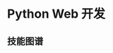 # Python Web 开发

## 技能图谱

<style>
* {
  margin: 0;
  padding: 0;
}
#mindmap {
  display: block;
  width: 100vw;
  height: 100vh;
}
</style>

<body>
<svg id="mindmap"></svg>
<script src="https://cdn.jsdelivr.net/npm/d3@6.6.0"></script>
<script src="https://cdn.jsdelivr.net/npm/markmap-view@0.2.3"></script>
<script>((e,t,r)=>{const{Markmap:n}=e();window.mm=n.create("svg#mindmap",null==t?void 0:t(),r)})(()=>window.markmap,t=>{return t=t||window.d3,{color:(n=t.scaleOrdinal(t.schemeCategory10),t=>n(t.p.i))};var n},{"t":"heading","d":1,"p":{"lines":[0,1]},"v":"Python Web 技能图谱","c":[{"t":"heading","d":2,"p":{"lines":[2,3]},"v":"Why Python?","c":[{"t":"heading","d":3,"p":{"lines":[3,4]},"v":"生产力高，快速构建原型"},{"t":"heading","d":3,"p":{"lines":[4,5]},"v":"胶水语言，易学易用，轮子多"},{"t":"heading","d":3,"p":{"lines":[5,6]},"v":"用途广泛(web/爬虫/数据/AI/运维/量化投资)，学习性价比很高"},{"t":"heading","d":3,"p":{"lines":[6,7]},"v":"知乎/头条/豆瓣/搜狐/Instagram/Quora/Youtue 在用，大厂保证，目前比较火"},{"t":"heading","d":3,"p":{"lines":[7,8]},"v":"已成必备技能，部分省份已经纳入高考，大学纳入二级"}]},{"t":"heading","d":2,"p":{"lines":[9,10]},"v":"前置技能","c":[{"t":"heading","d":3,"p":{"lines":[10,11]},"v":"搜索和解决问题"},{"t":"heading","d":3,"p":{"lines":[11,12]},"v":"沟通表达能力"},{"t":"heading","d":3,"p":{"lines":[12,13]},"v":"业务理解能力"},{"t":"heading","d":3,"p":{"lines":[13,14]},"v":"项目实现和推动能力"},{"t":"heading","d":3,"p":{"lines":[14,15]},"v":"代码/文档"}]},{"t":"heading","d":2,"p":{"lines":[16,17]},"v":"开发工具","c":[{"t":"heading","d":3,"p":{"lines":[17,18]},"v":"IDE","c":[{"t":"heading","d":4,"p":{"lines":[18,19]},"v":"Pycharm"}]},{"t":"heading","d":3,"p":{"lines":[19,20]},"v":"编辑器","c":[{"t":"heading","d":4,"p":{"lines":[20,21]},"v":"Atom"},{"t":"heading","d":4,"p":{"lines":[21,22]},"v":"VScode"},{"t":"heading","d":4,"p":{"lines":[22,23]},"v":"Sublime"},{"t":"heading","d":4,"p":{"lines":[23,24]},"v":"Vim/Emacs"}]}]},{"t":"heading","d":2,"p":{"lines":[25,26]},"v":"后端技术栈","c":[{"t":"heading","d":3,"p":{"lines":[26,27]},"v":"Python 语法及框架"},{"t":"heading","d":3,"p":{"lines":[27,28]},"v":"算法数据结构"},{"t":"heading","d":3,"p":{"lines":[28,29]},"v":"计算机网络(TCP/IP/HTTP)"},{"t":"heading","d":3,"p":{"lines":[29,30]},"v":"Linux/Shell/各种命令行工具"},{"t":"heading","d":3,"p":{"lines":[30,31]},"v":"数据库(mysql/redis)"},{"t":"heading","d":3,"p":{"lines":[31,32]},"v":"版本控制(git)"},{"t":"heading","d":3,"p":{"lines":[32,33]},"v":"部署(web服务器(nginx),容器 docker)"},{"t":"heading","d":3,"p":{"lines":[33,34]},"v":"基础前端知识(html,css,js)"}]},{"t":"heading","d":2,"p":{"lines":[35,36]},"v":"常用 Python 库及框架","c":[{"t":"heading","d":3,"p":{"lines":[36,37]},"v":"常用内置库"},{"t":"heading","d":3,"p":{"lines":[37,38]},"v":"web框架(Django, Flask, Tornado)"},{"t":"heading","d":3,"p":{"lines":[38,39]},"v":"爬虫(requests, Scrapy)"},{"t":"heading","d":3,"p":{"lines":[39,40]},"v":"数据处理(pandas, matplotlib)"},{"t":"heading","d":3,"p":{"lines":[40,41]},"v":"量化(tushare)"},{"t":"heading","d":3,"p":{"lines":[41,42]},"v":"AI(tensorflow, caffe, Sci-Kit Learn)"}]},{"t":"heading","d":2,"p":{"lines":[43,44]},"v":"工程质量","c":[{"t":"heading","d":3,"p":{"lines":[44,45]},"v":"文档注释"},{"t":"heading","d":3,"p":{"lines":[45,46]},"v":"编码规范(flake8, pep8, autopep8)"},{"t":"heading","d":3,"p":{"lines":[46,47]},"v":"静态检测(pylint)"},{"t":"heading","d":3,"p":{"lines":[47,48]},"v":"单元测试(unittest, pytest, nose)"},{"t":"heading","d":3,"p":{"lines":[48,49]},"v":"code review"},{"t":"heading","d":3,"p":{"lines":[49,50]},"v":"代码管理(git)/持续集成"}]},{"t":"heading","d":2,"p":{"lines":[51,52]},"v":"性能优化","c":[{"t":"heading","d":3,"p":{"lines":[52,53]},"v":"数据库调优(批量接口/索引优化/nosql)"},{"t":"heading","d":3,"p":{"lines":[53,54]},"v":"缓存(redis/memcached)"},{"t":"heading","d":3,"p":{"lines":[54,55]},"v":"异步(celery/asyncio)"},{"t":"heading","d":3,"p":{"lines":[55,56]},"v":"并发(gevent/thread)"},{"t":"heading","d":3,"p":{"lines":[56,57]},"v":"数据结构和算法调优"},{"t":"heading","d":3,"p":{"lines":[57,58]},"v":"cpu密集(cython)"}]},{"t":"heading","d":2,"p":{"lines":[59,60]},"v":"求职面试","c":[{"t":"heading","d":3,"p":{"lines":[60,61]},"v":"基础知识"},{"t":"heading","d":3,"p":{"lines":[61,62]},"v":"白板编程"},{"t":"heading","d":3,"p":{"lines":[62,63]},"v":"项目经验"},{"t":"heading","d":3,"p":{"lines":[63,64]},"v":"沟通表达理解能力"},{"t":"heading","d":3,"p":{"lines":[64,65]},"v":"系统设计能力"}]},{"t":"heading","d":2,"p":{"lines":[66,67]},"v":"通用学习路线","c":[{"t":"heading","d":3,"p":{"lines":[67,68]},"v":"Web 开发"},{"t":"heading","d":3,"p":{"lines":[68,69]},"v":"数据分析"},{"t":"heading","d":3,"p":{"lines":[69,70]},"v":"机器学习与人工智能"}]}]})</script>
</body>

## 拓展阅读
